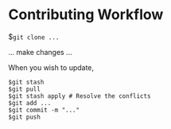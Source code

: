 # Contributing Workflow

$`git clone ...`

... make changes ...

When you wish to update,

```
$git stash
$git pull
$git stash apply # Resolve the conflicts
$git add ...
$git commit -m "..."
$git push
```
